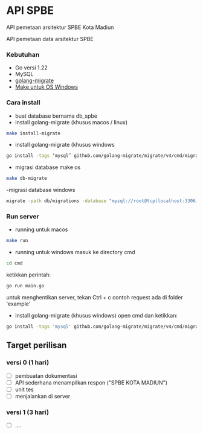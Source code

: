 # API SPBE
API pemetaan arsitektur SPBE Kota Madiun

API pemetaan data arsitektur SPBE

### Kebutuhan
- Go versi 1.22
- MySQL
- [golang-migrate](https://github.com/golang-migrate/migrate)
- [Make untuk OS Windows](https://gnuwin32.sourceforge.net/packages/make.htm)

### Cara install
- buat database bernama db_spbe
- install golang-migrate (khusus macos / linux)

``` sh
make install-migrate
```
- install golang-migrate (khusus windows
``` sh
go install -tags ‘mysql’ github.com/golang-migrate/migrate/v4/cmd/migrate@latest
```
- migrasi database make os

``` sh
make db-migrate
```
-migrasi database windows
``` sh
migrate -path db/migrations -database "mysql://root@tcp(localhost:3306)/db_spbe" up
```

### Run server
- running untuk macos
``` sh
make run
```
- running untuk windows
masuk ke directory cmd
``` sh
cd cmd
```
ketikkan perintah:
``` sh
go run main.go
```

untuk menghentikan server, tekan Ctrl + c
contoh request ada di folder 'example'
- install golang-migrate (khusus windows)
open cmd dan ketikkan:
``` sh
go install -tags 'mysql' github.com/golang-migrate/migrate/v4/cmd/migrate@latest
```

## Target perilisan

### versi 0 (1 hari)
- [ ] pembuatan dokumentasi
- [ ] API sederhana menampilkan respon ("SPBE KOTA MADIUN")
- [ ] unit tes
- [ ] menjalankan di server

### versi 1 (3 hari)
- [ ] ....
